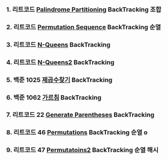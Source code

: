 ### 1. 리트코드 [Palindrome Partitioning](https://leetcode.com/problems/palindrome-partitioning/description/) BackTracking 조합

### 2. 리트코드 [Permutation Sequence](https://leetcode.com/problems/permutation-sequence/description/) BackTracking 순열

### 3. 리트코드 [N-Queens](https://leetcode.com/problems/n-queens/description/) BackTracking

### 4. 리트코드 [N-Queens2](https://leetcode.com/problems/n-queens-ii/description/) BackTracking

### 5. 백준 1025 [제곱수찾기](https://www.acmicpc.net/problem/1025) BackTracking

### 6. 백준 1062 [가르침](https://www.acmicpc.net/problem/1062) BackTracking

### 7. 리트코드 22 [Generate Parentheses](https://leetcode.com/problems/generate-parentheses/description/) BackTracking

### 8. 리트코드 46 [Permutations](https://leetcode.com/problems/permutations/description/) BackTracking 순열 o

### 9. 리트코드 47 [Permutatoins2](https://leetcode.com/problems/permutations-ii/description/) BackTracking 순열 해시

